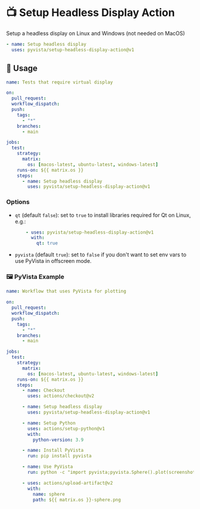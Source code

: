 # 📺 Setup Headless Display Action

Setup a headless display on Linux and Windows (not needed on MacOS)

```yml
- name: Setup headless display
  uses: pyvista/setup-headless-display-action@v1
```

## 🚀 Usage

```yml
name: Tests that require virtual display

on:
  pull_request:
  workflow_dispatch:
  push:
    tags:
      - "*"
    branches:
      - main

jobs:
  test:
    strategy:
      matrix:
        os: [macos-latest, ubuntu-latest, windows-latest]
    runs-on: ${{ matrix.os }}
    steps:
      - name: Setup headless display
        uses: pyvista/setup-headless-display-action@v1
```

### Options

- `qt` (default `false`): set to `true` to install libraries required for Qt
  on Linux, e.g.:
  ```yml
      - uses: pyvista/setup-headless-display-action@v1
        with:
          qt: true
  ```
- `pyvista` (default `true`): set to `false` if you don't want to set env
  vars to use PyVista in offscreen mode.

### 🖼️ PyVista Example

```yml
name: Workflow that uses PyVista for plotting

on:
  pull_request:
  workflow_dispatch:
  push:
    tags:
      - "*"
    branches:
      - main

jobs:
  test:
    strategy:
      matrix:
        os: [macos-latest, ubuntu-latest, windows-latest]
    runs-on: ${{ matrix.os }}
    steps:
      - name: Checkout
        uses: actions/checkout@v2

      - name: Setup headless display
        uses: pyvista/setup-headless-display-action@v1

      - name: Setup Python
        uses: actions/setup-python@v1
        with:
          python-version: 3.9

      - name: Install PyVista
        run: pip install pyvista

      - name: Use PyVista
        run: python -c "import pyvista;pyvista.Sphere().plot(screenshot='${{ matrix.os }}-sphere.png')"

      - uses: actions/upload-artifact@v2
        with:
          name: sphere
          path: ${{ matrix.os }}-sphere.png
```
